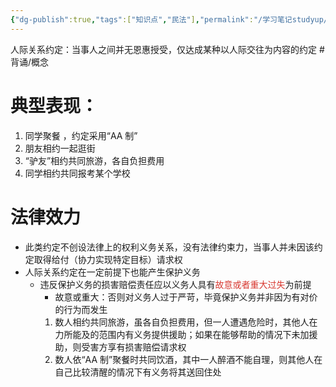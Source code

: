 ```yaml
---
{"dg-publish":true,"tags":["知识点","民法"],"permalink":"/学习笔记studyup/知识点cheese/人际关系约定/","dgPassFrontmatter":true,"created":"2024-07-14T20:45:30.002+08:00","updated":"2024-10-27T20:03:05.390+08:00"}
---
```


人际关系约定：当事人之间并无恩惠授受，仅达成某种以人际交往为内容的约定 #背诵/概念 
# 典型表现：
1. 同学聚餐 ，约定采用“AA 制”
2. 朋友相约一起逛街
3. “驴友”相约共同旅游，各自负担费用
4. 同学相约共同报考某个学校
# 法律效力
- 此类约定不创设法律上的权利义务关系，没有法律约束力，当事人并未因该约定取得给付（协力实现特定目标）请求权
- 人际关系约定在一定前提下也能产生保护义务
	- 违反保护义务的损害赔偿责任应以义务人具有<font color="#d83931">故意或者重大过失</font>为前提
		- 故意或重大：否则对义务人过于严苛，毕竟保护义务并非因为有对价的行为而发生
		1. 数人相约共同旅游，虽各自负担费用，但一人遭遇危险时，其他人在力所能及的范围内有义务提供援助；如果在能够帮助的情况下未加援助，则受害方享有损害赔偿请求权
		2. 数人依“AA 制”聚餐时共同饮酒，其中一人醉酒不能自理，则其他人在自己比较清醒的情况下有义务将其送回住处

